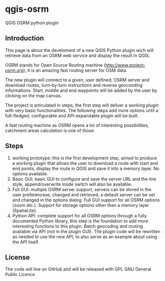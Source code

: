 qgis-osrm
=========

QGIS OSRM python plugin


Introduction
------------

This page is about the develoment of a new QGIS Python plugin wich will retrieve data from an OSRM web service and display the result in QGIS.

OSRM stands for Open Source Routing machine (http://www.project-osrm.org), it is an amazing fast routing server for OSM data.

The new plugin will connect to a given, user defined, OSRM server and download routes, turn-by-turn instructions and reverse geoconding informations. Start, middle and end waypoints will be added by the user by clicking on the map canvas. 

 
The project is articulated in steps, the first step will deliver a working plugin with very basic functionalities. The following steps add more options until a full-fledged, configurable and API-expandable plugin will be built.

A fast routing machine as OSRM opens a lot of interesting possibilities, catchment areas calculation is one of those. 

Steps
-----

1. working prototype: this is the first development step, aimed to produce a working plugin that allows the user to download a route with start and end points, display the route in QGIS and save it into a memory layer. No options available.
2. Basic GUI: basic GUI to configure  and save the server URL and the line style, append/overwrite mode switch will also be available. 
3. Full GUI: multiple OSRM server support, servers can be stored in the user preferencese, changed and retrieved, a default server can be set and changed in the options dialog. Full GUI support for all OSRM options (zoom etc.). Support for storage options other than a memory layer (SpatiaLite).
4. Python API: complete support for all OSRM options through a fully documented Python library, this step is the foundation to add more interesting functions to this plugin. Batch geocoding and routing available via API (not in the plugin GUI). The plugin code will be rewritten as needed to use the new API, to also serve as an example about using the API itself.


License
-------


The code will live on GitHub and will be released with GPL GNU General Public Licence

